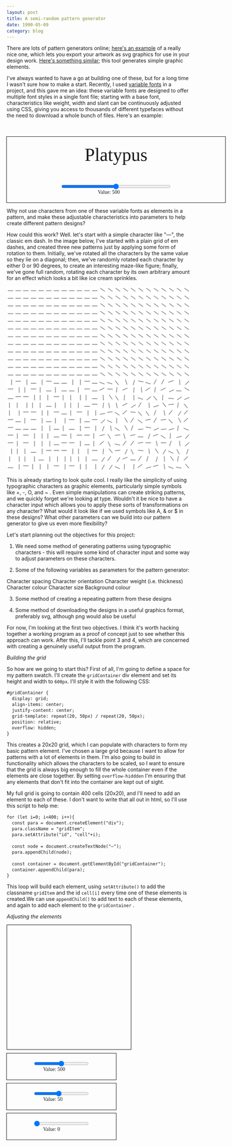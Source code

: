 ```yaml
---
layout: post
title: A semi-random pattern generator
date: 1990-05-09
category: blog
---
```


There are lots of pattern generators online; [here's an example](https://doodad.dev/pattern-generator/) of a really nice one, which lets you export your artwork as svg graphics for use in your design work. [Here's something similar](https://haikei.app); this tool generates simple graphic elements.

I've always wanted to have a go at building one of these, but for a long time I wasn't sure how to make a start. Recently, I used [variable fonts](https://web.dev/variable-fonts/) in a project, and this gave me an idea: these variable fonts are designed to offer multiple font styles in a single font file; starting with a base font, characteristics like weight, width and slant can be continuously adjusted using CSS, giving you access to thousands of different typefaces without the need to download a whole bunch of files. Here's an example:

<html>


  <style>
  @import url('https://fonts.googleapis.com/css2?family=Raleway:wght@100..900&display=swap');

    #container {
      width: 600px;  
      font-family: 'Raleway';
      outline: 1px solid black;
    }

    #text {
      text-align: center;
      font-size: 50px;
      font-weight: 500;
      padding: 20px 0 0 0;
    }

    #weight {
      display: block;
      margin: auto;
      width: 50%;
    }

    #amount {
      display: block;
      margin: auto;
      width: 100px;
      padding: 0 0 20px 0;
    }
  </style>

<body>

  <div id="container">
    <p id="text" style="">Platypus</p>
    <input type="range" min="100" max="900" value="500" class="slider" id="weight" oninput="changeText()">
    <p id="amount">Value: <span id="weightValue">500</span></p>
  </div>

 </body>

 <script type="text/javascript">
   function changeText () {
     weightValue.innerHTML = weight.value;
     text.style.fontWeight = weight.value;
   };
 </script>

</html>

 Why not use characters from one of these variable fonts as elements in a pattern, and make these adjustable characteristics into parameters to help create different pattern designs?



How could this work? Well. let's start with a simple character like "—", the classic em dash. In the image below, I've started with a plain grid of em dashes, and created three new patterns just by applying some form of rotation to them. Initially, we've rotated all the characters by the same value so they lie on a diagonal; then, we've randomly rotated each character by either 0 or 90 degrees, to create an interesting maze-like figure; finally, we've gone full random, rotating each character by its own arbitrary amount for an effect which looks a bit like ice cream sprinkles.

<img class="blog-img" src="/blog/assets/dashpatterns.png">

This is already starting to look quite cool. I really like the simplicity of using typographic characters as graphic elements, particularly simple symbols like +, -, O, and ~ . Even simple manipulations can create striking patterns, and we quickly forget we're looking at type. Wouldn't it be nice to have a character input which allows you to apply these sorts of transformations on any character? What would it look like if we used symbols like A, & or $ in these designs? What other parameters can we build into our pattern generator to give us even more flexibility?

Let's start planning out the objectives for this project:

1. We need some method of generating patterns using typographic characters - this will require some kind of character input and some way to adjust parameters on these characters.

2. Some of the following variables as parameters for the pattern generator:

Character spacing
Character orientation
Character weight (i.e. thickness)
Character colour
Character size
Background colour

3. Some method of creating a repeating pattern from these designs

4. Some method of downloading the designs in a useful graphics format, preferably svg, although png would also be useful

For now, I'm looking at the first two objectives. I think it's worth hacking together a working program as a proof of concept just to see whether this approach can work. After this, I'll tackle point 3 and 4, which are concerned with creating a genuinely useful output from the program.

*Building the grid*

So how are we going to start this? First of all, I'm going to define a space for my pattern swatch. I'll create the `gridContainer` div element and set its height and width to `600px`. I'll style it with the following CSS:

    #gridContainer {
      display: grid;
      align-items: center;
      justify-content: center;
      grid-template: repeat(20, 50px) / repeat(20, 50px);
      position: relative;
      overflow: hidden;
    }

This creates a 20x20 grid, which I can populate with characters to form my basic pattern element. I've chosen a large grid because I want to allow for patterns with a lot of elements in them. I'm also going to build in functionality which allows the characters to be scaled, so I want to ensure that the grid is always big enough to fill the whole container even if the elements are close together. By setting  `overflow-hiddden` I'm ensuring that any elements that don't fit into the container are kept out of sight.

My full grid is going to contain 400 cells (20x20), and I'll need to add an element to each of these. I don't want to write that all out in html, so I'll use this script to help me:

    for (let i=0; i<400; i++){
      const para = document.createElement("div");
      para.className = "gridItem";
      para.setAttribute("id", "cell"+i);

      const node = document.createTextNode("—");
      para.appendChild(node);

      const container = document.getElementById("gridContainer");
      container.appendChild(para);   
    }

This loop will build each element, using `setAttribute()` to add the classname `gridItem` and the id `cell[i]` every time one of these elements is created.We can use `appendChild()` to add text to each of these elements, and again to add each element to the `gridContainer` .

*Adjusting the elements*



<html>

  <style>

    @import url('https://fonts.googleapis.com/css2?family=Raleway:wght@100..900&display=swap');

    .slideContainer {
      width: 300px;  
      font-family: 'Raleway';
      outline: 1px solid black;
      padding: 20px 0 0 0;
      margin: 10px 0 0 0;
    }

    .slider {
      display: block;
      margin: auto;
      width: 50%;
    }

    .value {
      display: block;
      margin: auto;
      width: 100px;
      padding: 0 0 20px 0;
    }

    #gridContainer {
  display: grid;
  width: 300px;
  height: 300px;
  padding: 20px;
  justify-content: center;
  grid-template: repeat(3, 100px) / repeat(3, 100px);
  overflow: hidden;
  border: 1px solid black;
    }

    .gridItem {
      text-align: center;
      display: flex;
      align-items: center;
      justify-content: center;
      font-family: 'Raleway';
      font-size: 50pt;
      font-weight: 500;
      transform: rotate(0deg);

    }


  </style>

<body>

  <div id="gridContainer">    
  </div>

  <div class="slideContainer">
    <input type="range" min="100" max="900" value="500" class="slider" id="weight" oninput="changeText()">
    <p class="value">Value: <span id="weightValue">500</span></p>
  </div>

  <div class="slideContainer">
    <input type="range" min="10" max="100" value="50" class="slider" id="size" oninput="changeText()">
    <p class="value">Value: <span id="sizeValue">50</span></p>
  </div>

   <div class="slideContainer">
    <input type="range" min="0" max="359" value="0" class="slider" id="angle" oninput="changeText()">
    <p class="value">Value: <span id="angleValue">0</span></p>
  </div>

 </body>

 <script type="text/javascript">
   window.onload = function () {
    for (let i=0; i<9; i++){
    const para = document.createElement("div");
    para.className = "gridItem";
    para.setAttribute("id", "cell"+i);

    const node = document.createTextNode("—");
    para.appendChild(node);

    const container = document.getElementById("gridContainer");
    container.appendChild(para);  
    }
   }

   const gridItems = document.getElementsByClassName("gridItem");

   function changeText () {

           for (const item of gridItems){
    item.style.fontWeight = weight.value;
    item.style.fontSize = size.value +"pt";
    item.style.transform = "rotate(" + angle.value + "deg)";

    }   

    weightValue.innerHTML = weight.value;
    sizeValue.innerHTML = size.value;
    angleValue.innerHTML = angle.value;


   };
 </script>

</html>
